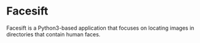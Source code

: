 # Facesift
Facesift is a Python3-based application that focuses on locating images in directories that contain human faces.

